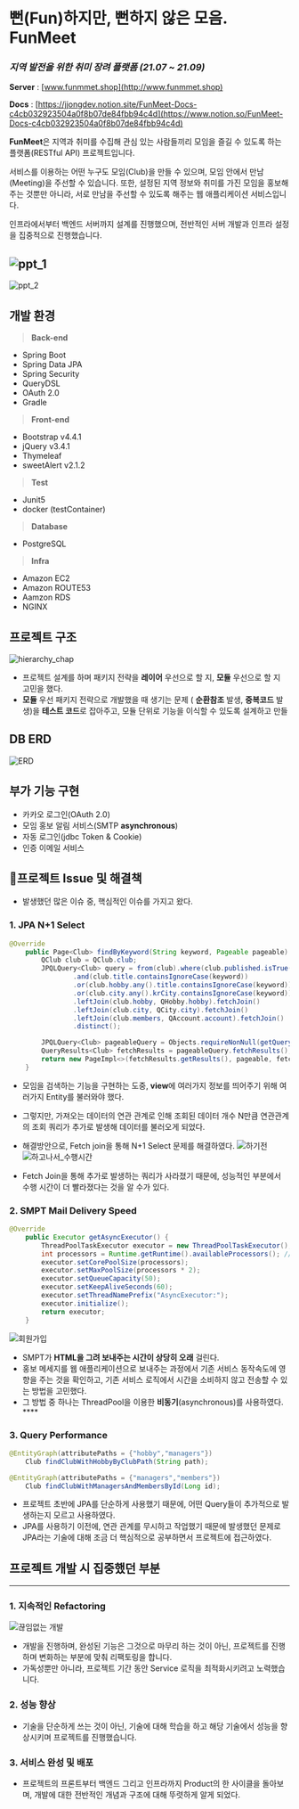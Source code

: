 # 뻔(Fun)하지만, 뻔하지 않은 모음. FunMeet


### *지역 발전을 위한 취미 장려 플랫폼 (21.07 ~ 21.09)*

**Server** : [www.funmmet.shop](http://www.funmmet.shop)

**Docs** : [https://jjongdev.notion.site/FunMeet-Docs-c4cb032923504a0f8b07de84fbb94c4d](https://www.notion.so/FunMeet-Docs-c4cb032923504a0f8b07de84fbb94c4d)

**FunMeet**은 지역과 취미를 수집해 관심 있는 사람들끼리 모임을 즐길 수 있도록 하는 플랫폼(RESTful API) 프로젝트입니다.

서비스를 이용하는 어떤 누구도 모임(Club)을 만들 수 있으며, 모임 안에서 만남(Meeting)을 주선할 수 있습니다. 또한, 설정된 지역 정보와 취미를 가진 모임을 홍보해주는 것뿐만 아니라, 서로 만남을 주선할 수 있도록 해주는 웹 애플리케이션 서비스입니다.

인프라에서부터 백엔드 서버까지 설계를 진행했으며, 전반적인 서버 개발과 인프라 설정을 집중적으로 진행했습니다.

![ppt_1](https://user-images.githubusercontent.com/73544708/135741015-8c10ceef-6632-4327-9c4f-4dc5de54e28c.PNG)
---
![ppt_2](https://user-images.githubusercontent.com/73544708/135741018-20f91b92-d3dd-4d17-950d-9cd9a3ffd6e4.PNG)

## 개발 환경
> **Back-end**
> 
- Spring Boot
- Spring Data JPA
- Spring Security
- QueryDSL
- OAuth 2.0
- Gradle

> **Front-end**
> 
- Bootstrap v4.4.1
- jQuery v3.4.1
- Thymeleaf
- sweetAlert v2.1.2

> **Test**
> 
- Junit5
- docker (testContainer)

> **Database**
> 
- PostgreSQL

> **Infra**
> 
- Amazon EC2
- Amazon ROUTE53
- Aamzon RDS
- NGINX
   
   
## 프로젝트 구조
![hierarchy_chap](https://user-images.githubusercontent.com/73544708/136200814-8787704c-d225-4306-a8f0-3dcb2e873e0e.PNG)

- 프로젝트 설계를 하며 패키지 전략을 **레이어** 우선으로 할 지, **모듈** 우선으로 할 지 고민을 했다.
- **모듈** 우선 패키지 전략으로 개발했을 때 생기는 문제 ( **순환참조** 발생, **중복코드** 발생)을 **테스트 코드**로 잡아주고, 모듈 단위로 기능을 이식할 수 있도록 설계하고 만들
   
## DB ERD
![ERD](https://user-images.githubusercontent.com/73544708/136201176-6b48577e-c2ec-43d0-b4ac-5ebf929bb1cd.png)
   
## 부가 **기능 구현**
- 카카오 로그인(OAuth 2.0)
- 모임 홍보 알림 서비스(SMTP **asynchronous**)
- 자동 로그인(jdbc Token & Cookie)
- 인증 이메일 서비스

## 📢프로젝트 Issue 및 해결책

- 발생했던 많은 이슈 중, 핵심적인 이슈를 가지고 왔다.

### 1. JPA N+1 Select

```java
@Override
    public Page<Club> findByKeyword(String keyword, Pageable pageable) {
        QClub club = QClub.club;
        JPQLQuery<Club> query = from(club).where(club.published.isTrue()
                .and(club.title.containsIgnoreCase(keyword))
                .or(club.hobby.any().title.containsIgnoreCase(keyword))
                .or(club.city.any().krCity.containsIgnoreCase(keyword)))
                .leftJoin(club.hobby, QHobby.hobby).fetchJoin()
                .leftJoin(club.city, QCity.city).fetchJoin()
                .leftJoin(club.members, QAccount.account).fetchJoin()
                .distinct();

        JPQLQuery<Club> pageableQuery = Objects.requireNonNull(getQuerydsl()).applyPagination(pageable, query);
        QueryResults<Club> fetchResults = pageableQuery.fetchResults();
        return new PageImpl<>(fetchResults.getResults(), pageable, fetchResults.getTotal());
    }
```

- 모임을 검색하는 기능을 구현하는 도중, **view**에 여러가지 정보를 띄어주기 위해 여러가지 Entity를 불러와야 했다.
- 그렇지만, 가져오는 데이터의 연관 관계로 인해 조회된 데이터 개수 N만큼 연관관계의 조회 쿼리가 추가로 발생해 데이터를 불러오게 되었다.
- 해결방안으로, Fetch join을 통해 N+1 Select 문제를 해결하였다.
![하기전](https://user-images.githubusercontent.com/73544708/136201400-385d73f7-70ee-447c-b8b0-99160f34253d.PNG)
![하고나서_수행시간](https://user-images.githubusercontent.com/73544708/136201449-ded9ea42-a520-4873-9687-519d3ea1899e.PNG)

- Fetch Join을 통해 추가로 발생하는 쿼리가 사라졌기 때문에, 성능적인 부분에서 수행 시간이 더 빨라졌다는 것을 알 수가 있다.

### 2. SMPT Mail Delivery Speed

```java
@Override
    public Executor getAsyncExecutor() {
        ThreadPoolTaskExecutor executor = new ThreadPoolTaskExecutor();
        int processors = Runtime.getRuntime().availableProcessors(); // 가용 프로세스 숫자
        executor.setCorePoolSize(processors);
        executor.setMaxPoolSize(processors * 2);
        executor.setQueueCapacity(50);
        executor.setKeepAliveSeconds(60);
        executor.setThreadNamePrefix("AsyncExecutor:");
        executor.initialize();
        return executor;
    }
```
![회원가입](https://user-images.githubusercontent.com/73544708/136201667-3ade7a9d-5393-40d1-8387-4ce661848fa8.PNG)
- SMPT가 **HTML을 그려 보내주는 시간이 상당히 오래** 걸린다.
- 홍보 메세지를 웹 애플리케이션으로 보내주는 과정에서 기존 서비스 동작속도에 영향을 주는 것을 확인하고, 기존 서비스 로직에서 시간을 소비하지 않고 전송할 수 있는 방법을 고민했다.
- 그 방법 중 하나는 ThreadPool을 이용한 
**비동기**(asynchronous)를 사용하였다. ****

### 3. Query Performance

```java
@EntityGraph(attributePaths = {"hobby","managers"})
    Club findClubWithHobbyByClubPath(String path);

@EntityGraph(attributePaths = {"managers","members"})
    Club findClubWithManagersAndMembersById(Long id);
```

- 프로젝트 초반에 JPA를 단순하게 사용했기 때문에, 어떤 Query들이 추가적으로 발생하는지 모르고 사용하였다.
- JPA를 사용하기 이전에, 연관 관계를 무시하고 작업했기 때문에 발생했던 문제로 JPA라는 기술에 대해 조금 더 핵심적으로 공부하면서 프로젝트에 접근하였다.
   
   
## 프로젝트 개발 시 집중했던 부분

---

### 1. 지속적인 Refactoring

![끊임없는 개발](https://user-images.githubusercontent.com/73544708/136201857-e0d7206e-93cb-43c8-ab39-5e90abf6fb02.PNG)

- 개발을 진행하며, 완성된 기능은 그것으로 마무리 하는 것이 아닌, 프로젝트를 진행하며 변화하는 부분에 맞춰 리팩토링을 합니다.
- 가독성뿐만 아니라, 프로젝트 기간 동안 Service 로직을 최적화시키려고 노력했습니다.

### 2. 성능 향상

- 기술을 단순하게 쓰는 것이 아닌, 기술에 대해 학습을 하고 해당 기술에서 성능을 향상시키며 프로젝트를 진행했습니다.

### 3. 서비스 완성 및 배포

- 프로젝트의 프론트부터 백엔드 그리고 인프라까지 Product의 한 사이클을 돌아보며, 개발에 대한 전반적인 개념과 구조에 대해 뚜렷하게 알게 되었다.

   

